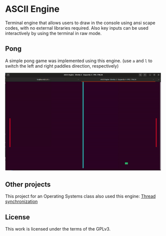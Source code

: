 # ASCII Engine

Terminal engine that allows users to draw in the console using
ansi scape codes, with no external libraries required. Also key
inputs can be used interactively by using the terminal in raw mode.

## Pong

A simple pong game was implemented using this engine.
(use `a` and `l` to switch the left and right paddles direction, respectively)

![](pong.gif)


## Other projects

This project for an Operating Systems class also used this engine: 
[Thread synchronization](https://github.com/Luc16/SO-Thread-Sicronization-Project/tree/master)

## License

This work is licensed under the terms of the GPLv3.